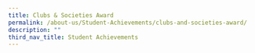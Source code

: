 ```yaml
---
title: Clubs & Societies Award
permalink: /about-us/Student-Achievements/clubs-and-societies-award/
description: ""
third_nav_title: Student Achievements
---
```


